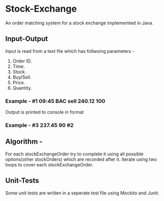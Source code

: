 # Stock-Exchange

An order matching system for a stock exchange implememted in Java.


## Input-Output

Input is read from a text file which has follwoing parameters - 
1. Order ID.
2. Time.
3. Stock.
4. Buy/Sell.
5. Price.
6. Quantity.
### Example - #1 09:45 BAC sell 240.12 100

Output is printed to console in <buy-order-id> <sell-price> <qty> <sell-order-id> format
### Example - #3 237.45 90 #2


## Algorithm - 
For each stockExchangeOrder try to complete it using all possible options(other stockOrders) which are recorded after it.
Iterate using two loops to cover each stockExchangeOrder.


## Unit-Tests

Some unit tests are wriiten in a seperate test file using Mockito and Junit.

